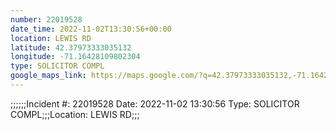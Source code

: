 ```yaml
---
number: 22019528
date_time: 2022-11-02T13:30:56+00:00
location: LEWIS RD
latitude: 42.37973333035132
longitude: -71.16428109802304
type: SOLICITOR COMPL
google_maps_link: https://maps.google.com/?q=42.37973333035132,-71.16428109802304
---
```


;;;;;;Incident #: 22019528  Date: 2022-11-02 13:30:56   Type: SOLICITOR COMPL;;;Location: LEWIS RD;;;

